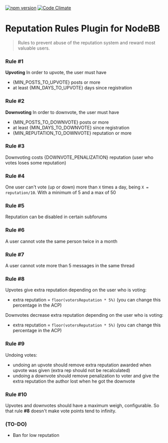 [![npm version](https://badge.fury.io/js/nodebb-plugin-reputation-rules.svg)](https://badge.fury.io/js/nodebb-plugin-reputation-rules) [![Code Climate](https://codeclimate.com/github/exo-do/nodebb-plugin-reputation-rules/badges/gpa.svg?nocache=true)](https://codeclimate.com/github/exo-do/nodebb-plugin-reputation-rules)

# Reputation Rules Plugin for NodeBB

> Rules to prevent abuse of the reputation system and reward most valuable users.

### Rule #1 
**Upvoting** In order to upvote, the user must have  
 - {MIN_POSTS_TO_UPVOTE} posts or more
 - at least {MIN_DAYS_TO_UPVOTE} days since registration

### Rule #2 
**Downvoting** In order to downvote, the user must have  
 - {MIN_POSTS_TO_DOWNVOTE} posts or more
 - at least {MIN_DAYS_TO_DOWNVOTE} since registration
 - {MIN_REPUTATION_TO_DOWNVOTE} reputation or more

### Rule #3 
Downvoting costs {DOWNVOTE_PENALIZATION} reputation (user who votes loses some reputation)

### Rule #4 
One user can't vote (up or down) more than `X` times a day, being `X = reputation/10`. With a minimum of 5 and a max of 50

### Rule #5 
Reputation can be disabled in certain subforums

### Rule #6 
A user cannot vote the same person twice in a month

### Rule #7 
A user cannot vote more than 5 messages in the same thread

### Rule #8 
Upvotes give extra reputation depending on the user who is voting:  
 - extra reputation = `floor(votersReputation * 5%)` (you can change this percentage in the ACP)
 
Downvotes decrease extra reputation depending on the user who is voting:  
 - extra reputation = `floor(votersReputation * 5%)` (you can change this percentage in the ACP)

### Rule #9 
Undoing votes:  
 - undoing an upvote should remove extra reputation awarded when upvote was given (extra rep should not be recalculated)
 - undoing a downvote should remove penalization to voter and give the extra reputation the author lost when he got the downvote

### Rule #10 
Upvotes and downvotes should have a maximum weigh, configurable. So that rule **#8** doesn't make vote points tend to infinity.

### (TO-DO)
- Ban for low reputation
